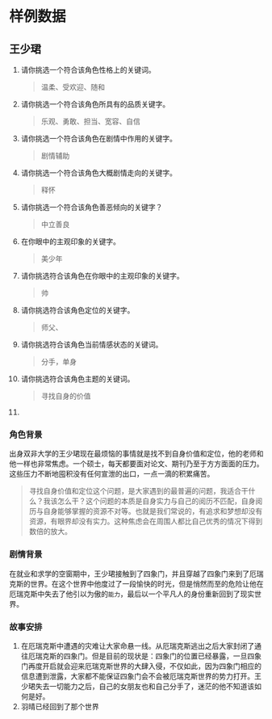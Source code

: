 # 样例数据

## 王少珺

1. 请你挑选一个符合该角色性格上的关键词。

   > 温柔、受欢迎、随和

2. 请你挑选一个符合该角色所具有的品质关键字。

   > 乐观、勇敢、担当、宽容、自信

3. 请你挑选一个符合该角色在剧情中作用的关键字。

   > 剧情辅助

4. 请你挑选一个符合该角色大概剧情走向的关键字。

   > 释怀

5. 请你挑选一个符合该角色善恶倾向的关键字？

   > 中立善良

6. 在你眼中的主观印象的关键字。

   > 美少年

7. 请你挑选符合该角色在你眼中的主观印象的关键字。

   > 帅

8. 请你挑选符合该角色定位的关键字。

   > 师父、

9. 请你挑选符合该角色当前情感状态的关键词。

   > 分手，单身

10. 请你挑选符合该角色主题的关键词。

    > 寻找自身的价值

11. 

### 角色背景

出身双非大学的王少珺现在最烦恼的事情就是找不到自身价值和定位，他的老师和他一样也非常焦虑。一个硕士，每天都要面对论文、期刊乃至于方方面面的压力。这些压力不断地囤积没有任何宣泄的出口，一点一滴的积累痛苦。

> 寻找自身价值和定位这个问题，是大家遇到的最普遍的问题，我适合干什么？我该怎么干？这个问题的本质是自身实力与自己的阅历不匹配，自身阅历与自身能够掌握的资源不对等。也就是我们常说的，有追求和梦想却没有资源，有眼界却没有实力。这种焦虑会在周围人都比自己优秀的情况下得到数倍的放大。

### 剧情背景

在就业和求学的空窗期中，王少珺接触到了四象门，并且穿越了四象门来到了厄瑞克斯的世界。在这个世界中他度过了一段愉快的时光，但是悄然而至的危险让他在厄瑞克斯中失去了他引以为傲的`能力`，最后以一个平凡人的身份重新回到了现实世界。

### 故事安排

1. 在厄瑞克斯中遭遇的灾难让大家命悬一线。从厄瑞克斯逃出之后大家封闭了通往厄瑞克斯的四象门。但是目前的现状是：四象门的位置已经暴露，一旦四象门再度开启就会迎来厄瑞克斯世界的大肆入侵，不仅如此，因为四象门相应的信息遭到泄露，大家都不能保证四象门会不会被厄瑞克斯世界的势力打开。王少珺失去一切能力之后，自己的女朋友也和自己分手了，迷茫的他不知道该如何是好。
2. 羽晴已经回到了那个世界